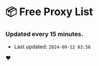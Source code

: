 # :package: Free Proxy List
### Updated every 15 minutes.

- Last updated: `2024-09-12 03:56`

:heart:
